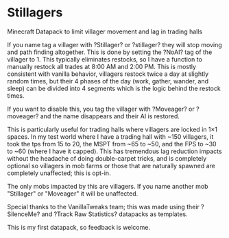 # Stillagers
Minecraft Datapack to limit villager movement and lag in trading halls

If you name tag a villager with ?Stillager? or ?stillager? they will stop moving and path finding altogether. This is done by setting the ?NoAI? tag of the villager to 1. This typically eliminates restocks, so I have a function to manually restock all trades at 8:00 AM and 2:00 PM. This is mostly consistent with vanilla behavior, villagers restock twice a day at slightly random times, but their 4 phases of the day (work, gather, wander, and sleep) can be divided into 4 segments which is the logic behind the restock times.

If you want to disable this, you tag the villager with ?Moveager? or ?moveager? and the name disappears and their AI is restored.

This is particularly useful for trading halls where villagers are locked in 1×1 spaces. In my test world where I have a trading hall with ~150 villagers, it took the tps from 15 to 20, the MSPT from ~65 to ~50, and the FPS to ~30 to ~60 (where I have it capped). This has tremendous lag reduction impacts without the headache of doing double-carpet tricks, and is completely optional so villagers in mob farms or those that are naturally spawned are completely unaffected; this is opt-in.

The only mobs impacted by this are villagers. If you name another mob "Stillager" or "Moveager" it will be unaffected.

Special thanks to the VanillaTweaks team; this was made using their ?SilenceMe? and ?Track Raw Statistics? datapacks as templates.

This is my first datapack, so feedback is welcome.


